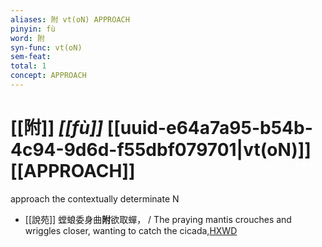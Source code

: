 ```yaml
---
aliases: 附 vt(oN) APPROACH
pinyin: fù
word: 附
syn-func: vt(oN)
sem-feat: 
total: 1
concept: APPROACH 
---
```

# [[附]] *[[fù]]*  [[uuid-e64a7a95-b54b-4c94-9d6d-f55dbf079701|vt(oN)]] [[APPROACH]]
approach the contextually determinate N
 - [[說苑]] 螳蜋委身曲**附**欲取蟬， / The praying mantis crouches and wriggles closer, wanting to catch the cicada,[HXWD](https://hxwd.org/textview.html?location=CH1a0907_CHANT_009-6a.19)